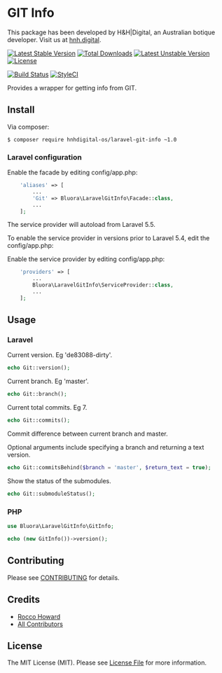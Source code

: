 # GIT Info

This package has been developed by H&H|Digital, an Australian botique developer. Visit us at [hnh.digital](http://hnh.digital).

[![Latest Stable Version](https://poser.pugx.org/hnhdigital-os/laravel-git-info/v/stable.svg)](https://packagist.org/packages/hnhdigital-os/laravel-git-info) [![Total Downloads](https://poser.pugx.org/hnhdigital-os/laravel-git-info/downloads.svg)](https://packagist.org/packages/hnhdigital-os/laravel-git-info) [![Latest Unstable Version](https://poser.pugx.org/hnhdigital-os/laravel-git-info/v/unstable.svg)](https://packagist.org/packages/hnhdigital-os/laravel-git-info) [![License](https://poser.pugx.org/hnhdigital-os/laravel-git-info/license.svg)](https://packagist.org/packages/hnhdigital-os/laravel-git-info)

[![Build Status](https://travis-ci.org/hnhdigital-os/laravel-git-info.svg?branch=master)](https://travis-ci.org/hnhdigital-os/laravel-git-info) [![StyleCI](https://styleci.io/repos/65619816/shield?branch=master)](https://styleci.io/repos/65619816)

Provides a wrapper for getting info from GIT.

## Install

Via composer:

`$ composer require hnhdigital-os/laravel-git-info ~1.0`

### Laravel configuration

Enable the facade by editing config/app.php:

```php
    'aliases' => [
        ...
        'Git' => Bluora\LaravelGitInfo\Facade::class,
        ...
    ];
```

The service provider will autoload from Laravel 5.5.

To enable the service provider in versions prior to Laravel 5.4, edit the config/app.php:

Enable the service provider by editing config/app.php:

```php
    'providers' => [
        ...
        Bluora\LaravelGitInfo\ServiceProvider::class,
        ...
    ];
```

## Usage

### Laravel

Current version. Eg 'de83088-dirty'.

```php
echo Git::version();
```

Current branch. Eg 'master'.

```php
echo Git::branch();
```

Current total commits. Eg 7.

```php
echo Git::commits();
```

Commit difference between current branch and master.

Optional arguments include specifying a branch and returning a text version.

```php
echo Git::commitsBehind($branch = 'master', $return_text = true);
```

Show the status of the submodules.

```php
echo Git::submoduleStatus();
```

### PHP

```php
use Bluora\LaravelGitInfo\GitInfo;

echo (new GitInfo())->version();
```

## Contributing

Please see [CONTRIBUTING](https://github.com/hnhdigital-os/laravel-git-info/blob/master/CONTRIBUTING.md) for details.

## Credits

* [Rocco Howard](https://github.com/therocis)
* [All Contributors](https://github.com/hnhdigital-os/laravel-git-info/contributors)

## License

The MIT License (MIT). Please see [License File](https://github.com/hnhdigital-os/laravel-git-info/blob/master/LICENSE) for more information.
